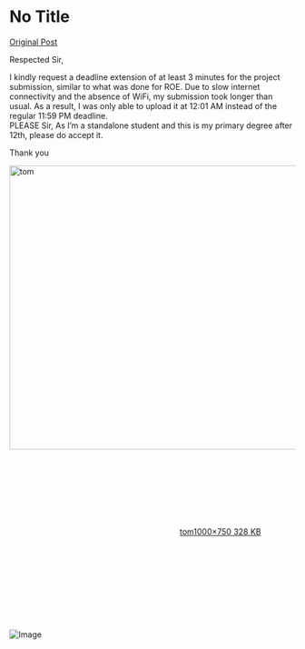 # No Title

[Original Post](https://discourse.onlinedegree.iitm.ac.in/t/169029/293)

<p>Respected Sir,</p>
<p>I kindly request a deadline extension of at least 3 minutes for the project submission, similar to what was done for ROE. Due to slow internet connectivity and the absence of WiFi, my submission took longer than usual. As a result, I was only able to upload it at 12:01 AM instead of the regular 11:59 PM deadline.<br>
PLEASE Sir, As I’m a standalone student and this is my primary degree after 12th, please do accept it.</p>
<p>Thank you<br>
<div class="lightbox-wrapper"><a class="lightbox" href="https://europe1.discourse-cdn.com/flex013/uploads/iitm/original/3X/f/7/f7314a19ed2e98f3983ff561690a638e902f308c.png" data-download-href="/uploads/short-url/zgLxjGc5fwybuDNu20ZE1ZD1ucA.png?dl=1" title="tom" rel="noopener nofollow ugc"><img src="https://europe1.discourse-cdn.com/flex013/uploads/iitm/optimized/3X/f/7/f7314a19ed2e98f3983ff561690a638e902f308c_2_666x500.png" alt="tom" data-base62-sha1="zgLxjGc5fwybuDNu20ZE1ZD1ucA" width="666" height="500" srcset="https://europe1.discourse-cdn.com/flex013/uploads/iitm/optimized/3X/f/7/f7314a19ed2e98f3983ff561690a638e902f308c_2_666x500.png, https://europe1.discourse-cdn.com/flex013/uploads/iitm/optimized/3X/f/7/f7314a19ed2e98f3983ff561690a638e902f308c_2_999x750.png 1.5x, https://europe1.discourse-cdn.com/flex013/uploads/iitm/original/3X/f/7/f7314a19ed2e98f3983ff561690a638e902f308c.png 2x" data-dominant-color="A4A197"><div class="meta"><svg class="fa d-icon d-icon-far-image svg-icon" aria-hidden="true"><use href="#far-image"></use></svg><span class="filename">tom</span><span class="informations">1000×750 328 KB</span><svg class="fa d-icon d-icon-discourse-expand svg-icon" aria-hidden="true"><use href="#discourse-expand"></use></svg></div></a></div></p>

![Image](https://europe1.discourse-cdn.com/flex013/uploads/iitm/optimized/3X/f/7/f7314a19ed2e98f3983ff561690a638e902f308c_2_666x500.png)